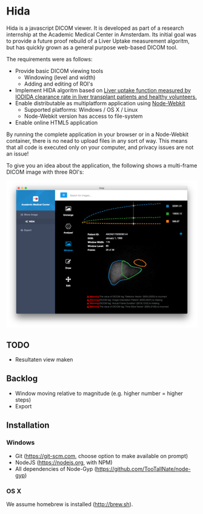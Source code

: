 # Hida

Hida is a javascript DICOM viewer. It is developed as part of a research internship at the Academic Medical Center in Amsterdam. Its initial goal was to provide a future proof rebuild of a Liver Uptake measurement algoritm, but has quickly grown as a general purpose web-based DICOM tool.

The requirements were as follows:
  - Provide basic DICOM viewing tools
    - Windowing (level and width)
    - Adding and editing of ROI's
  - Implement HIDA algoritm based on [Liver uptake function measured by IODIDA clearance rate in liver transplant patients and healthy volunteers.](http://www.ncbi.nlm.nih.gov/pubmed/8692492)
  - Enable distributable as multiplatform application using [Node-Webkit](rogerwang/node-webkit)
    - Supported platforms: Windows / OS X / Linux
    - Node-Webkit version has access to file-system
  - Enable online HTML5 application

By running the complete application in your browser or in a Node-Webkit container, there is no nead to upload files in any sort of way. This means that all code is executed only on your computer, and privacy issues are not an issue!

To give you an idea about the application, the following shows a multi-frame DICOM image with three ROI's:

![Hida Screenshot](/docs/img/screen.png)

## TODO

 * Resultaten view maken

## Backlog

 * Window moving relative to magnitude (e.g. higher number = higher steps)
 * Export

## Installation

### Windows

 * Git (https://git-scm.com, choose option to make available on prompt)
 * NodeJS (https://nodejs.org, with NPM)
 * All dependencies of Node-Gyp (https://github.com/TooTallNate/node-gyp)

### OS X

 We assume homebrew is installed (http://brew.sh).